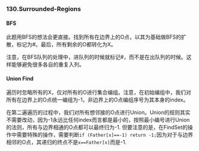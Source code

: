 ### 130.Surrounded-Regions

#### BFS
此题用BFS的想法会更直接。找到所有在边界上的O点，以其为基础做BFS的扩散，标记为#。最后，所有剩余的O都转化为X。

注意，在BFS队列的处理中，进队列的时候就标记#，而不是在出队列的时候。这样能够避免很多各自的重复入列。

#### Union Find
遍历时忽略所有的X，仅对所有的O进行集合编组。注意，在初始编组中，我们对所有在边界上的O点统一编组为-1，非边界上的O点编组序号为其本身的index。

在第二遍遍历的过程中，我们对所有想邻接的O点进行Union。Union的规则其实不需要改动，因为-1永远比任何index而言都是最小的，按照最小编号进行Union的法则，所有与边界相通的O点都可以最终归为-1. 但要注意的是，在FindSet的操作中需要特殊的操作，需要判断```if (Father[x]==-1) return -1;```因为对于与边界相邻的O点，其递归的终点不是```x==Father[x]```而是-1.
